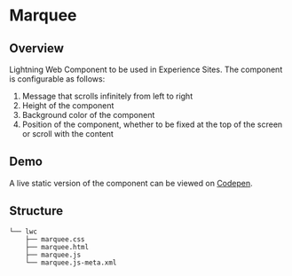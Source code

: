 # Marquee

## Overview
Lightning Web Component to be used in Experience Sites.
The component is configurable as follows:
1. Message that scrolls infinitely from left to right
1. Height of the component
1. Background color of the component
1. Position of the component, whether to be fixed at the top of the screen or scroll with the content

## Demo
A live static version of the component can be viewed on [Codepen](https://codepen.io/ashvinmotye/full/eYbbzRG).

## Structure
```
└── lwc
    ├── marquee.css
    ├── marquee.html
    ├── marquee.js
    └── marquee.js-meta.xml
```